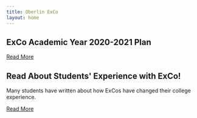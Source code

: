 ```yaml
---
title: Oberlin ExCo
layout: home
---
```

## ExCo Academic Year 2020-2021 Plan

<a href="/plan" class="primary-btn about-btn">Read More</a>

## Read About Students' Experience with ExCo!

Many students have written about how ExCos have changed their college experience.

<a href="/resources/readmore" class="primary-btn about-btn">Read More</a>
